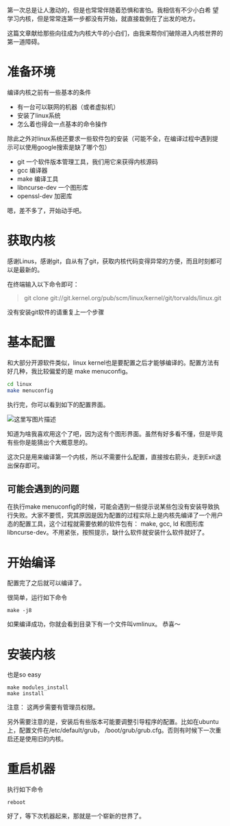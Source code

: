第一次总是让人激动的，但是也常常伴随着恐惧和害怕。我相信有不少小白希
望学习内核，但是常常连第一步都没有开始，就直接栽倒在了出发的地方。

这篇文章献给那些向往成为内核大牛的小白们，由我来帮你们破除进入内核世界的第一道障碍。

# 准备环境

编译内核之前有一些基本的条件

* 有一台可以联网的机器（或者虚拟机）
* 安装了linux系统
* 怎么着也得会一点基本的命令操作

除此之外对linux系统还要求一些软件包的安装（可能不全，在编译过程中遇到提示可以使用google搜索是缺了哪个包）

* git   一个软件版本管理工具，我们用它来获得内核源码
* gcc  编译器
* make 编译工具
* libncurse-dev 一个图形库
* openssl-dev   加密库

嗯，差不多了，开始动手吧。

# 获取内核

感谢Linus，感谢git，自从有了git，获取内核代码变得异常的方便，而且时刻都可以是最新的。

在终端输入以下命令即可：

> git clone git://git.kernel.org/pub/scm/linux/kernel/git/torvalds/linux.git

没有安装git软件的请重复上一个步骤

# 基本配置

和大部分开源软件类似，linux kernel也是要配置之后才能够编译的。配置方法有好几种，我比较偏爱的是 make menuconfig。

```bash
cd linux
make menuconfig
```

执行完，你可以看到如下的配置界面。

![这里写图片描述](http://img.blog.csdn.net/20170222105426439?watermark/2/text/aHR0cDovL2Jsb2cuY3Nkbi5uZXQvUmljaGFyZFlTdGV2ZW4=/font/5a6L5L2T/fontsize/400/fill/I0JBQkFCMA==/dissolve/70/gravity/SouthEast)

知道为啥我喜欢用这个了吧，因为这有个图形界面。虽然有好多看不懂，但是毕竟有些你是能猜出个大概意思的。

这次只是用来编译第一个内核，所以不需要什么配置，直接按右箭头，走到Exit退出保存即可。

## 可能会遇到的问题

在执行make menuconfig的时候，可能会遇到一些提示说某些包没有安装导致执行失败。大家不要慌，究其原因是因为配置的过程实际上是内核先编译了一个用户态的配置工具，这个过程就需要依赖的软件包有： make, gcc, ld 和图形库libncurse-dev。不用紧张，按照提示，缺什么软件就安装什么软件就好了。

# 开始编译

配置完了之后就可以编译了。

很简单，运行如下命令

```
make -j8
```

如果编译成功，你就会看到目录下有一个文件叫vmlinux。
恭喜～

# 安装内核

也是so easy

```
make modules_install
make install
```

注意： 这两步需要有管理员权限。

另外需要注意的是，安装后有些版本可能要调整引导程序的配置。比如在ubuntu上，配置文件在/etc/default/grub， /boot/grub/grub.cfg。否则有时候下一次重启还是使用旧的内核。

# 重启机器

执行如下命令

```
reboot
```

好了，等下次机器起来，那就是一个崭新的世界了。

